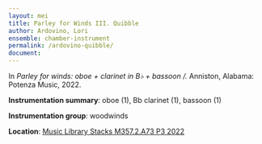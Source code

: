 ```yaml
---
layout: mei
title: Parley for Winds III. Quibble  
author: Ardovino, Lori
ensemble: chamber-instrument 
permalink: /ardovino-quibble/
document: 
---
```


In *Parley for winds: oboe + clarinet in B♭ + bassoon  /.* Anniston, Alabama: Potenza Music, 2022.

**Instrumentation summary**: oboe (1), Bb clarinet (1), bassoon (1) 

**Instrumentation group**: woodwinds 

**Location**: <a href="https://tufts.primo.exlibrisgroup.com/permalink/01TUN_INST/1kc9gia/alma991018931681903851" target="_blank">Music Library Stacks M357.2.A73 P3 2022</a>